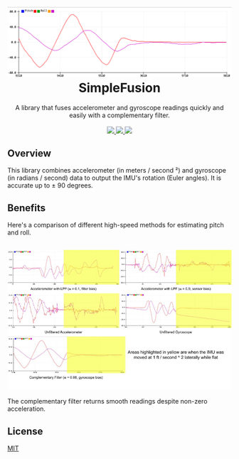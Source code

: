 <h1 align="center">
  <br>
  <a href="https://github.com/seanboe/QuadrupedProject"><img src="extras/images/complementary_filter.png" alt="complementary_filter" width="600"></a>
  <br>
  SimpleFusion
  <br>
</h1>

<p align="center">
A library that fuses accelerometer and gyroscope readings quickly and easily with a complementary filter.
<br>
<br>	
<a href="https://github.com/seanboe/SimpleFusion"> <img src="https://img.shields.io/badge/License-MIT-informational.svg"> </a>
<a href="https://github.com/seanboe/SimpleFusion"> <img src="https://img.shields.io/badge/Maintained%3F-yes-orange.svg"> </a>	
  <a href="https://github.com/seanboe/SimpleFusion"><img src="https://img.shields.io/github/v/release/seanboe/SimpleFusion?color=bright-green&style=plastic"></a>
</p>

## Overview
This library combines accelerometer (in meters / second &sup2;) and gyroscope (in radians / second) data to output the IMU's rotation (Euler angles). It is accurate
up to &plusmn; 90 degrees. 

## Benefits
Here's a comparison of different high-speed methods for estimating pitch and roll.

<p align = "center">
<br>
<img src="extras/images/filter_comparisons.jpg" atl="filter_comparisons" width = "600">
<br>
</p>

The complementary filter returns smooth readings despite non-zero acceleration.

## License

<a href="LICENSE">MIT<a>

